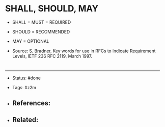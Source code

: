 # SHALL, SHOULD, MAY
- SHALL = MUST = REQUIRED
- SHOULD = RECOMMENDED
- MAY = OPTIONAL


- Source: S. Bradner, Key words for use in RFCs to Indicate Requirement Levels, IETF 236 RFC 2119, March 1997.

# 

---
- Status: #done

- Tags: #z2m 

- References:
	- 

- Related:
	- 
